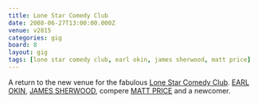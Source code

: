 ```yaml
---
title: Lone Star Comedy Club
date: 2008-06-27T13:00:00.000Z
venue: v2815
categories: gig
board: 8
layout: gig
tags: [lone star comedy club, earl okin, james sherwood, matt price]
---
```

A return to the new venue for the fabulous <a href="/wiki/lone+star+comedy+club">Lone Star Comedy Club</a>. <a href="/wiki/earl+okin">EARL OKIN</a>, <a href="/wiki/james+sherwood">JAMES SHERWOOD</a>, compere <a href="/wiki/matt+price">MATT PRICE</a> and a newcomer.